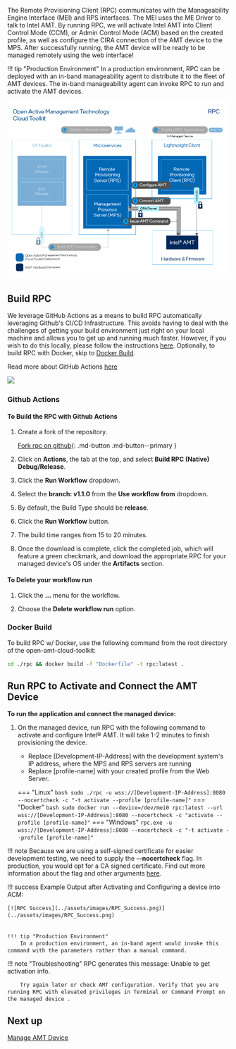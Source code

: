 <!-- [![RPC](../assets/animations/forkandbuild.gif)](../assets/animations/forkandbuild.gif =500x) -->

The Remote Provisioning Client (RPC) communicates with the Manageability Engine Interface (MEI) and RPS interfaces. The MEI uses the ME Driver to talk to Intel AMT. By running RPC, we will activate Intel AMT into Client Control Mode (CCM), or Admin Control Mode (ACM) based on the created profile, as well as configure the CIRA connection of the AMT device to the MPS. After successfully running, the AMT device will be ready to be managed remotely using the web interface!

!!! tip "Production Environment"
        In a production environment, RPC can be deployed with an in-band manageability agent to distribute it to the fleet of AMT devices. The in-band manageability agent can invoke RPC to run and activate the AMT devices.

[![RPC](../assets/images/RPC_Overview.png)](../assets/images/RPC_Overview.png)

## Build RPC

We leverage GitHub Actions as a means to build RPC automatically leveraging Github's CI/CD Infrastructure. This avoids having to deal with the challenges of getting your build environment just right on your local machine and allows you to get up and running much faster. However, if you wish to do this locally, please follow the instructions [here](../Microservices/RPC/buildRPC_Manual.md). Optionally, to build RPC with Docker, skip to [Docker Build](#docker-build).

Read more about GitHub Actions [here](https://github.blog/2019-08-08-github-actions-now-supports-ci-cd/#:~:text=GitHub%20Actions%20is%20an%20API,every%20step%20along%20the%20way.)

<img src="../../assets/animations/forkandbuild.gif" width="500"  />

### Github Actions
#### To Build the RPC with Github Actions

1. Create a fork of the repository.

    [Fork rpc on github](https://github.com/open-amt-cloud-toolkit/rpc/fork){: .md-button .md-button--primary }

2. Click on **Actions**, the tab at the top, and select **Build RPC (Native) Debug/Release**.

3. Click the **Run Workflow** dropdown. 

4. Select the **branch: v1.1.0** from the **Use workflow from** dropdown. 

5. By default, the Build Type should be **release**.  

6. Click the **Run Workflow** button.

7. The build time ranges from 15 to 20 minutes.

8. Once the download is complete, click the completed job, which will feature a green checkmark, and download the appropriate RPC for your managed device's OS under the **Artifacts** section.

#### To Delete your workflow run

1. Click the **...** menu for the workflow. 

2. Choose the **Delete workflow run** option.

### Docker Build

To build RPC w/ Docker, use the following command from the root directory of the open-amt-cloud-toolkit:

``` bash
cd ./rpc && docker build -f "Dockerfile" -t rpc:latest .
```  

## Run RPC to Activate and Connect the AMT Device

**To run the application and connect the managed device:**

1. On the managed device, run RPC with the following command to activate and configure Intel&reg; AMT. It will take 1-2 minutes to finish provisioning the device.

    - Replace [Development-IP-Address] with the development system's IP address, where the MPS and RPS servers are running
    - Replace [profile-name] with your created profile from the Web Server.

    === "Linux"
        ``` bash
        sudo ./rpc -u wss://[Development-IP-Address]:8080 --nocertcheck -c "-t activate --profile [profile-name]"
        ```
    === "Docker"
        ``` bash
        sudo docker run --device=/dev/mei0 rpc:latest --url wss://[Development-IP-Address]:8080 --nocertcheck -c "activate --profile [profile-name]"
        ```
    === "Windows"
        ```
        rpc.exe -u wss://[Development-IP-Address]:8080 --nocertcheck -c "-t activate --profile [profile-name]"
        ```

!!! note
    Because we are using a self-signed certificate for easier development testing, we need to supply the **--nocertcheck** flag. In production, you would opt for a CA signed certificate. Find out more information about the flag and other arguments [here](../Microservices/RPC/commandsRPC.md).


!!! success
    Example Output after Activating and Configuring a device into ACM:

    [![RPC Success](../assets/images/RPC_Success.png)](../assets/images/RPC_Success.png)


    !!! tip "Production Environment"
        In a production environment, an in-band agent would invoke this command with the parameters rather than a manual command.

!!! note "Troubleshooting"
        RPC generates this message: Unable to get activation info. 
        
        Try again later or check AMT configuration. Verify that you are running RPC with elevated privileges in Terminal or Command Prompt on the managed device .
         
        
<!-- !!! note
    If you do not remember your created profile's name, you can navigate to the *Profiles* tab on the web server hosted at `https://[Development-IP-Address]:3000`

    **Default login credentials:**
    
    | Field       |  Value    |
    | :----------- | :-------------- |
    | **Username**| standalone |
    | **Password**| G@ppm0ym | -->


## Next up
[Manage AMT Device](../General/manageDevice.md)